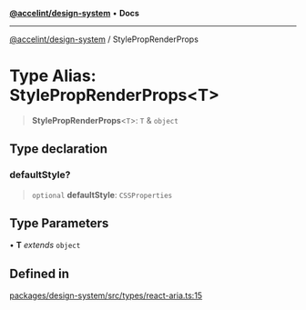 [**@accelint/design-system**](../README.md) • **Docs**

***

[@accelint/design-system](../README.md) / StylePropRenderProps

# Type Alias: StylePropRenderProps\<T\>

> **StylePropRenderProps**\<`T`\>: `T` & `object`

## Type declaration

### defaultStyle?

> `optional` **defaultStyle**: `CSSProperties`

## Type Parameters

• **T** *extends* `object`

## Defined in

[packages/design-system/src/types/react-aria.ts:15](https://github.com/gohypergiant/standard-toolkit/blob/258694cea8ed8bbd956b3cf5da47c2c9debcf127/packages/design-system/src/types/react-aria.ts#L15)
